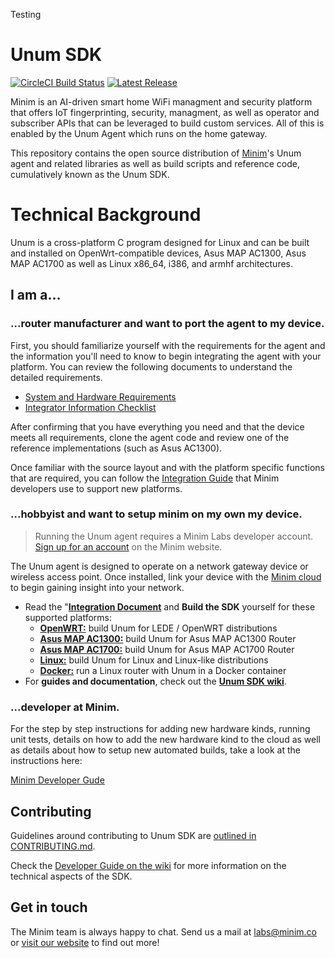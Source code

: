 Testing

# Unum SDK
[![CircleCI Build Status](https://img.shields.io/circleci/project/github/MinimSecure/unum-sdk.svg?style=flat-square)][9]
[![Latest Release](https://img.shields.io/github/release/MinimSecure/unum-sdk.svg?style=flat-square)][8]

Minim is an AI-driven smart home WiFi managment and security platform that offers IoT fingerprinting, security, managment, as well as operator and subscriber APIs that can be leveraged to build custom services. All of this is enabled by the Unum Agent which runs on the home gateway.

This repository contains the open source distribution of
[Minim][1]'s Unum agent and related libraries as well as build scripts and reference code, cumulatively known as the Unum SDK.

# Technical Background

Unum is a cross-platform C program designed for Linux and can be built and installed on
OpenWrt-compatible devices, Asus MAP AC1300, Asus MAP AC1700 as well as
Linux x86_64, i386, and armhf architectures.


## I am a...

### ...router manufacturer and want to port the agent to my device.

First, you should familiarize yourself with the requirements for the agent and the information you'll need to know to begin integrating the agent with your platform. You can review the following documents to understand the detailed requirements.

* [System and Hardware Requirements][18]
* [Integrator Information Checklist][17]

After confirming that you have everything you need and that the device meets all requirements, clone the agent code and review one of the reference implementations (such as Asus AC1300).

Once familiar with the source layout and with the platform specific functions that are required, you can follow the [Integration Guide][16] that Minim developers use to support new platforms.


### ...hobbyist and want to setup minim on my own my device.

> Running the Unum agent requires a Minim Labs developer account. 
> [Sign up for an account][3] on the Minim website.

The Unum agent is designed to operate on a network gateway device or wireless
access point. Once installed, link your device with the [Minim cloud][3] to 
begin gaining insight into your network.

- Read the "**[Integration Document][16]** and **Build the SDK** yourself for these supported platforms:
  - **[OpenWRT:][7]** build Unum for LEDE / OpenWRT distributions
  - **[Asus MAP AC1300:][14]** build Unum for Asus MAP AC1300 Router
  - **[Asus MAP AC1700:][15]** build Unum for Asus MAP AC1700 Router
  - **[Linux:][6]** build Unum for Linux and Linux-like distributions
  - **[Docker:][5]** run a Linux router with Unum in a Docker container
- For **guides and documentation**, check out the **[Unum SDK wiki][11]**.


### ...developer at Minim. 

For the step by step instructions for adding new hardware kinds, running unit tests, details on how to add the new hardware kind to the cloud as well as details about how to setup new automated builds, take a look at the instructions here:

[Minim Developer Gude][16]

## Contributing

Guidelines around contributing to Unum SDK are [outlined in
CONTRIBUTING.md][10]. 

Check the [Developer Guide on the wiki][12] for more
information on the technical aspects of the SDK.


## Get in touch

The Minim team is always happy to chat. Send us a mail at [labs@minim.co][2] or 
[visit our website][1] to find out more!

[1]: https://www.minim.co
[2]: mailto:labs@minim.co
[3]: https://www.minim.co/labs
[4]: https://www.docker.com
[5]: extras/docker/README-docker.md
[6]: README-linux_generic.md
[7]: README-lede_generic.md
[8]: https://github.com/MinimSecure/unum-sdk/releases/latest
[9]: https://circleci.com/gh/MinimSecure/unum-sdk/tree/master
[10]: CONTRIBUTING.md
[11]: https://github.com/MinimSecure/unum-sdk/wiki
[12]: https://github.com/MinimSecure/unum-sdk/wiki/Developer-Guide
[13]: LICENSE
[14]: README-asus_map_ac1300.md
[15]: README-asus_map_ac1700.md
[16]: README-integrators.md
[17]: https://docs.google.com/document/d/12AgcU3-53aqWTult7zeA1Iob2EMCH2r1G8eU5hQudXY
[18]: https://docs.google.com/document/d/1BUxOs0HjPbo2NGN--1TioqslomtKrvLTNm_CBdIbSQ8
